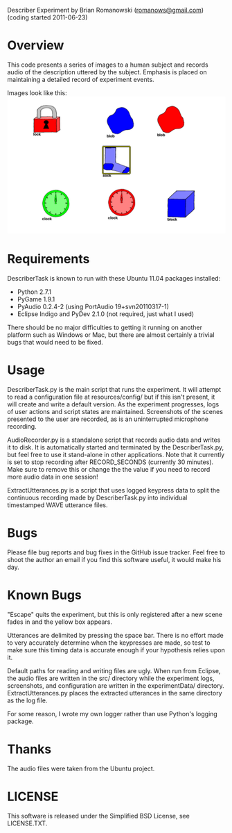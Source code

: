 Describer Experiment by Brian Romanowski (romanows@gmail.com)
(coding started 2011-06-23)

# Overview
This code presents a series of images to a human subject and records audio 
of the description uttered by the subject.  Emphasis is placed on maintaining a
detailed record of experiment events.  

Images look like this:
![Image presented to the experimental subject; grid layout of different types and colors of hand-drawn objects](http://github.com/romanows/DescriberExperiment/raw/master/exampleDescriberImage.png)


# Requirements
DescriberTask is known to run with these Ubuntu 11.04 packages installed:
* Python 2.7.1
* PyGame 1.9.1
* PyAudio 0.2.4-2 (using PortAudio 19+svn20110317-1)
* Eclipse Indigo and PyDev 2.1.0 (not required, just what I used)

There should be no major difficulties to getting it running on another platform
such as Windows or Mac, but there are almost certainly a trivial bugs that 
would need to be fixed.


# Usage
DescriberTask.py is the main script that runs the experiment.  It will attempt 
to read a configuration file at resources/config/ but if this isn't present, 
it will create and write a default version.  As the experiment progresses, 
logs of user actions and script states are maintained.  Screenshots of the 
scenes presented to the user are recorded, as is an uninterrupted microphone 
recording.

AudioRecorder.py is a standalone script that records audio data and writes it 
to disk.  It is automatically started and terminated by the DescriberTask.py, 
but feel free to use it stand-alone in other applications.  Note that it 
currently is set to stop recording after RECORD_SECONDS (currently 30 minutes).
Make sure to remove this or change the the value if you need to record more 
audio data in one session!

ExtractUtterances.py is a script that uses logged keypress data to split the 
continuous recording made by DescriberTask.py into individual timestamped 
WAVE utterance files. 


# Bugs
Please file bug reports and bug fixes in the GitHub issue tracker.  Feel free 
to shoot the author an email if you find this software useful, it would make 
his day.


# Known Bugs
"Escape" quits the experiment, but this is only registered after a new scene 
fades in and the yellow box appears. 

Utterances are delimited by pressing the space bar.  There is no effort made
to very accurately determine when the keypresses are made, so test to make sure 
this timing data is accurate enough if your hypothesis relies upon it.

Default paths for reading and writing files are ugly.  When run from Eclipse, 
the audio files are written in the src/ directory while the experiment logs, 
screenshots, and configuration are written in the experimentData/ directory.  
ExtractUtterances.py places the extracted utterances in the same directory as
the log file.

For some reason, I wrote my own logger rather than use Python's logging 
package.


# Thanks
The audio files were taken from the Ubuntu project. 


# LICENSE
This software is released under the Simplified BSD License, see LICENSE.TXT. 
